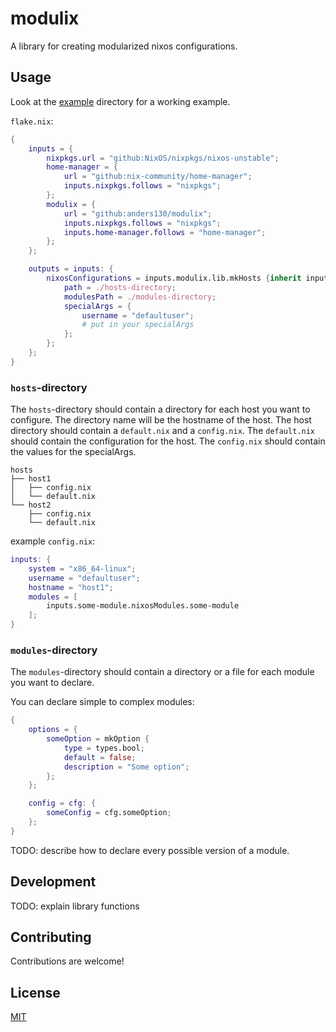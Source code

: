 # modulix

A library for creating modularized nixos configurations.

## Usage

Look at the [example](./example) directory for a working example.

`flake.nix`:

```nix
{
    inputs = {
        nixpkgs.url = "github:NixOS/nixpkgs/nixos-unstable";
        home-manager = {
            url = "github:nix-community/home-manager";
            inputs.nixpkgs.follows = "nixpkgs";
        };
        modulix = {
            url = "github:anders130/modulix";
            inputs.nixpkgs.follows = "nixpkgs";
            inputs.home-manager.follows = "home-manager";
        };
    };

    outputs = inputs: {
        nixosConfigurations = inputs.modulix.lib.mkHosts {inherit inputs;} {
            path = ./hosts-directory;
            modulesPath = ./modules-directory;
            specialArgs = {
                username = "defaultuser";
                # put in your specialArgs
            };
        };
    };
}
```

### `hosts`-directory

The `hosts`-directory should contain a directory for each host you want to configure. The directory name will be the hostname of the host.
The host directory should contain a `default.nix` and a `config.nix`. The `default.nix` should contain the configuration for the host. The `config.nix` should contain the values for the specialArgs.

```
hosts
├── host1
│   ├── config.nix
│   └── default.nix
└── host2
    ├── config.nix
    └── default.nix
```

example `config.nix`:

```nix
inputs: {
    system = "x86_64-linux";
    username = "defaultuser";
    hostname = "host1";
    modules = [
        inputs.some-module.nixosModules.some-module
    ];
}
```

### `modules`-directory

The `modules`-directory should contain a directory or a file for each module you want to declare.

You can declare simple to complex modules:

```nix
{
    options = {
        someOption = mkOption {
            type = types.bool;
            default = false;
            description = "Some option";
        };
    };

    config = cfg: {
        someConfig = cfg.someOption;
    };
}
```

TODO: describe how to declare every possible version of a module.

## Development

TODO: explain library functions

## Contributing

Contributions are welcome!

## License

[MIT](./LICENSE)

